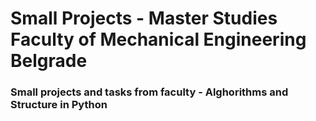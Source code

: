 # Small Projects - Master Studies Faculty of Mechanical Engineering Belgrade

### Small projects and tasks from faculty - Alghorithms and Structure in Python
